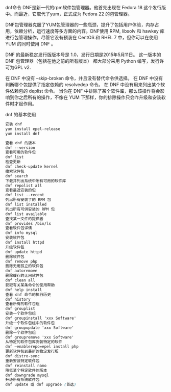dnf命令
DNF是新一代的rpm软件包管理器。他首先出现在 Fedora 18 这个发行版中。而最近，它取代了yum，正式成为 Fedora 22 的包管理器。

DNF包管理器克服了YUM包管理器的一些瓶颈，提升了包括用户体验，内存占用，依赖分析，运行速度等多方面的内容。DNF使用 RPM, libsolv 和 hawkey 库进行包管理操作。尽管它没有预装在 CentOS 和 RHEL 7 中，但你可以在使用 YUM 的同时使用 DNF 。

DNF 的最新稳定发行版版本号是 1.0，发行日期是2015年5月11日。 这一版本的 DNF 包管理器（包括在他之前的所有版本） 都大部分采用 Python 编写，发行许可为GPL v2.

在 DNF 中没有 –skip-broken 命令，并且没有替代命令供选择。
在 DNF 中没有判断哪个包提供了指定依赖的 resolvedep 命令。
在 DNF 中没有用来列出某个软件依赖包的 deplist 命令。
当你在 DNF 中排除了某个软件库，那么该操作将会影响到你之后所有的操作，不像在 YUM 下那样，你的排除操作只会咋升级和安装软件时才起作用。

dnf 的基本使用

```css
安装 dnf
yum install epel-release
yum install dnf

查看 dnf 的版本
dnf --version
查看可用的软件包
dnf list
检查更新
dnf check-update kernel
搜索软件包
dnf search
下载并列出系统中所有可用的软件库
dnf repolist all
查看最近安装的包
dnf list --recent
列出所有安装了的 RPM 包
dnf list installed
列出所有可供安装的 RPM 包
dnf list available
查找某一文件的提供者
dnf provides /bin/ls
查看软件包详情
dnf info mysql
安装软件包
dnf install httpd
升级软件包
dnf update httpd
删除软件包
dnf remove php
删除无用孤立的软件包
dnf autoremove
删除缓存的无用软件包
dnf clean all
获取有关某条命令的使用帮助
dnf help install
查看 dnf 命令的执行历史
dnf history
查看所有的软件包组
dnf grouplist
安装一个软件包组
dnf groupinstall 'xxx Software'
升级一个软件包组中的软件包
dnf groupupdate 'xxx Software'
删除一个软件包组
dnf groupremove 'xxx Software'
从特定的软件包库安装特定的软件
dnf –enablerepo=epel install php
更新软件包到最新的稳定发行版
dnf distro-sync
重新安装特定软件包
dnf reinstall nano
降低某个特定软件的版本
dnf downgrade mysql
升级所有系统软件包
dnf update 或 dnf upgrade (首选)
```

